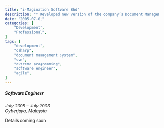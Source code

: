 ```yaml
---
title: "i-Magination Software Bhd"
description: "* Developed new version of the company’s Document Management System from scratch to production, using Extreme programming methodology, C# and SVN."
date: "2005-07-01"
categories: [
    "Development",
    "Professional",
]
tags: [
    "development",
    "csharp",
    "document management system",
    "svn",
    "extreme programming",
    "software engineer",
    "agile",
]
---
```


##### Software Engineer
*July 2005 – July 2006*  
*Cyberjaya, Malaysia*

Details coming soon